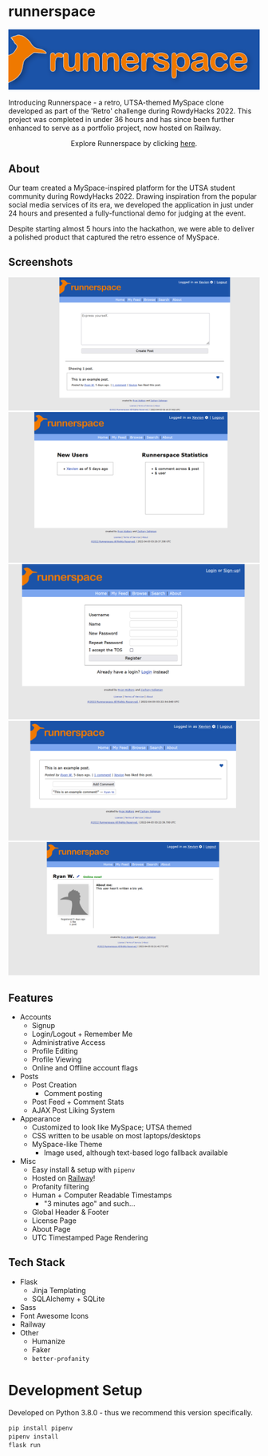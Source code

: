 # runnerspace

[![Runnerspace Banner][banner-url]][deployment-url]

Introducing Runnerspace - a retro, UTSA-themed MySpace clone developed as part of the 'Retro' challenge during
RowdyHacks 2022. This project was completed in under 36 hours and has since been further enhanced to serve as a
portfolio project, now hosted on Railway.

<div align="center">
  Explore Runnerspace by clicking <a href="https://runnerspace.xevion.dev">here</a>.
</div>

## About

Our team created a MySpace-inspired platform for the UTSA student community during RowdyHacks 2022. Drawing inspiration
from the popular social media services of its era, we developed the application in just under 24 hours and presented a
fully-functional demo for judging at the event.

Despite starting almost 5 hours into the hackathon, we were able to
deliver a polished product that captured the retro essence of MySpace.

## Screenshots

![Feed Screenshot](./.media/feed.png)
![Index Screenshot](./.media/index.png)
![Sign-up Screenshot](./.media/signup.png)
![Post Comments Screenshot](./.media/comments.png)
![Profile Screenshot](./.media/profile.png)

## Features

- Accounts
    - Signup
    - Login/Logout + Remember Me
    - Administrative Access
    - Profile Editing
    - Profile Viewing
    - Online and Offline account flags
- Posts
    - Post Creation
        - Comment posting
    - Post Feed + Comment Stats
    - AJAX Post Liking System
- Appearance
    - Customized to look like MySpace; UTSA themed
    - CSS written to be usable on most laptops/desktops
    - MySpace-like Theme
        - Image used, although text-based logo fallback available
- Misc
    - Easy install & setup with `pipenv`
    - Hosted on [Railway][deployment-url]!
    - Profanity filtering
    - Human + Computer Readable Timestamps
        - "3 minutes ago" and such...
    - Global Header & Footer
    - License Page
    - About Page
    - UTC Timestamped Page Rendering

## Tech Stack

- Flask
    - Jinja Templating
    - SQLAlchemy + SQLite
- Sass
- Font Awesome Icons
- Railway
- Other
    - Humanize
    - Faker
    - `better-profanity`

# Development Setup

Developed on Python 3.8.0 - thus we recommend this version specifically.

```bash
pip install pipenv
pipenv install
flask run
```

[banner-url]: ./static/runnerspace-banner-slim.png

[deployment-url]: https://runnerspace.xevion.dev/
